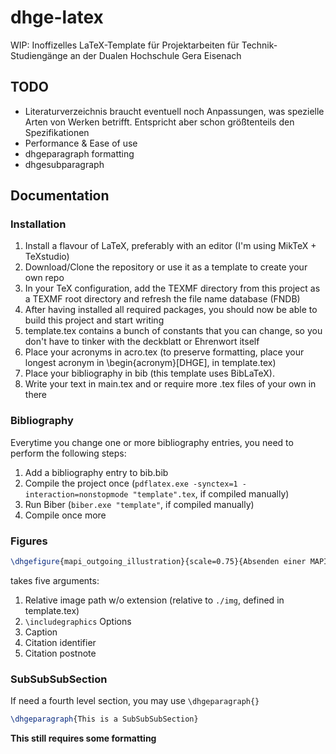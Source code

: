 # dhge-latex
WIP: Inoffizelles LaTeX-Template für Projektarbeiten für Technik-Studiengänge an der Dualen Hochschule Gera Eisenach

## TODO
* Literaturverzeichnis braucht eventuell noch Anpassungen, was spezielle Arten von Werken betrifft. Entspricht aber schon größtenteils den Spezifikationen
* Performance & Ease of use
* dhgeparagraph formatting
* dhgesubparagraph

## Documentation
### Installation
1. Install a flavour of LaTeX, preferably with an editor (I'm using MikTeX + TeXstudio)
1. Download/Clone the repository or use it as a template to create your own repo
1. In your TeX configuration, add the TEXMF directory from this project as a TEXMF root directory and refresh the file name database (FNDB)
1. After having installed all required packages, you should now be able to build this project and start writing
1. template.tex contains a bunch of constants that you can change, so you don't have to tinker with the deckblatt or Ehrenwort itself
1. Place your acronyms in acro.tex (to preserve formatting, place your longest acronym in \begin{acronym}[DHGE], in template.tex)
1. Place your bibliography in bib (this template uses BibLaTeX).
1. Write your text in main.tex and or require more .tex files of your own in there 

### Bibliography
Everytime you change one or more bibliography entries, you need to perform the following steps:
1. Add a bibliography entry to bib.bib
2. Compile the project once (`pdflatex.exe -synctex=1 -interaction=nonstopmode "template".tex`, if compiled manually)
3. Run Biber (`biber.exe "template"`, if compiled manually)
4. Compile once more

### Figures
```latex
\dhgefigure{mapi_outgoing_illustration}{scale=0.75}{Absenden einer MAPI Nachricht}{mapi}{S. 17ff}
```
takes five arguments:
1. Relative image path w/o extension (relative to `./img`, defined in template.tex)
1. `\includegraphics` Options
1. Caption
1. Citation identifier
1. Citation postnote

### SubSubSubSection
If need a fourth level section, you may use `\dhgeparagraph{}`
```latex
\dhgeparagraph{This is a SubSubSubSection}
```
**This still requires some formatting**
